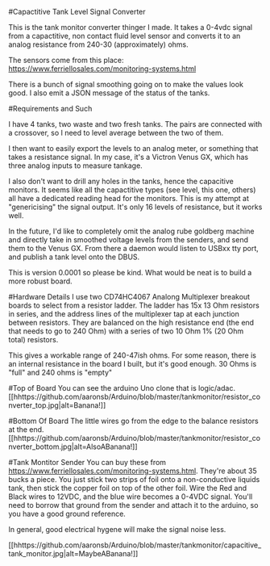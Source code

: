 #Capactitive Tank Level Signal Converter

This is the tank monitor converter thinger I made. It takes a 0-4vdc signal from a capactitive, non contact fluid level sensor and converts it to an analog resistance from 240-30 (approximately) ohms.

The sensors come from this place:
https://www.ferriellosales.com/monitoring-systems.html

There is a bunch of signal smoothing going on to make the values look good. I also emit a JSON message of the status of the tanks.

#Requirements and Such

I have 4 tanks, two waste and two fresh tanks. The pairs are connected with a crossover, so I need to level average between the two of them.

I then want to easily export the levels to an analog meter, or something that takes a resistance signal. In my case, it's a Victron Venus GX, which has three analog inputs to measure tankage.

I also don't want to drill any holes in the tanks, hence the capacitive monitors. It seems like all the capactitive types (see level, this one, others) all have a dedicated reading head for the monitors. This is my attempt at "genericising" the signal output. It's only 16 levels of resistance, but it works well.

In the future, I'd like to completely omit the analog rube goldberg machine and directly take in smoothed voltage levels from the senders, and send them to the Venus GX. From there a daemon would listen to USBxx tty port, and publish a tank level onto the DBUS.

This is version 0.0001 so please be kind. What would be neat is to build a more robust board.

#Hardware Details
I use two CD74HC4067 Analong Multiplexer breakout boards to select from a resistor ladder. The ladder has 15x 13 Ohm resistors in series, and the address lines of the multiplexer tap at each junction between resistors. They are balanced on the high resistance end (the end that needs to go to 240 Ohm) with a series of two 10 Ohm 1% (20 Ohm total) resistors.

This gives a workable range of 240-47ish ohms. For some reason, there is an internal resistance in the board I built, but it's good enough. 30 Ohms is "full" and 240 ohms is "empty"

#Top of Board
You can see the arduino Uno clone that is logic/adac.
[[hhttps://github.com/aaronsb/Arduino/blob/master/tankmonitor/resistor_converter_top.jpg|alt=Banana!]]

#Bottom Of Board
The little wires go from the edge to the balance resistors at the end.
[[hhttps://github.com/aaronsb/Arduino/blob/master/tankmonitor/resistor_converter_bottom.jpg|alt=AlsoABanana!]]

#Tank Montitor Sender
You can buy these from https://www.ferriellosales.com/monitoring-systems.html. They're about 35 bucks a piece. You just stick two strips of foil onto a non-conductive liquids tank, then stick the copper foil on top of the other foil. Wire the Red and Black wires to 12VDC, and the blue wire becomes a 0-4VDC signal. You'll need to borrow that ground from the sender and attach it to the arduino, so you have a good ground reference.

In general, good electrical hygene will make the signal noise less.

[[hhttps://github.com/aaronsb/Arduino/blob/master/tankmonitor/capacitive_tank_monitor.jpg|alt=MaybeABanana!]]
